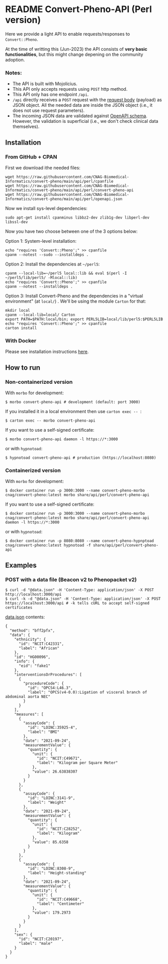 # README Convert-Pheno-API (Perl version)

Here we provide a light API to enable requests/responses to `Convert::Pheno`. 

At the time of writting this (Jun-2023) the API consists of **very basic functionalities**, but this might change depening on the community adoption.

### Notes:

* The API is built with Mojolicius.
* This API only accepts requests using `POST` http method.
* This API only has one endpoint `/api`.
* `/api` directly receives a `POST` request with the [request body](https://swagger.io/docs/specification/2-0/describing-request-body) (payload) as JSON object. All the needed data are inside the JSON object (i.e., it does not use request parameters). 
* The incoming JSON data are validated against [OpenAPI schema](./openapi.json). However, the validation is superficial (i.e., we don't check clinical data themselves).
    
## Installation 

### From GitHub + CPAN 

First we download ithe needed files:

    wget https://raw.githubusercontent.com/CNAG-Biomedical-Informatics/convert-pheno/main/api/perl/cpanfile
    wget https://raw.githubusercontent.com/CNAG-Biomedical-Informatics/convert-pheno/main/api/perl/convert-pheno-api
    wget https://raw.githubusercontent.com/CNAG-Biomedical-Informatics/convert-pheno/main/api/perl/openapi.json 

Now we install sys-level dependencies:

    sudo apt-get install cpanminus libbz2-dev zlib1g-dev libperl-dev libssl-dev

Now you have two choose between one of the 3 options below:

Option 1: System-level installation:

    echo "requires 'Convert::Pheno';" >> cpanfile
    cpanm --notest --sudo --installdeps .

Option 2: Install the dependencies at `~/perl5`:

    cpanm --local-lib=~/perl5 local::lib && eval $(perl -I ~/perl5/lib/perl5/ -Mlocal::lib)
    echo "requires 'Convert::Pheno';" >> cpanfile
    cpanm --notest --installdeps .

Option 3: Install Convert-Pheno and the dependencies in a "virtual environment" (at `local/`) . We'll be using the module `Carton` for that:

    mkdir local
    cpanm --local-lib=local/ Carton
    export PATH=$PATH:local/bin; export PERL5LIB=local/lib/perl5:$PERL5LIB
    echo "requires 'Convert::Pheno';" >> cpanfile
    carton install

### With Docker

Please see installation instructions [here](https://github.com/CNAG-Biomedical-Informatics/convert-pheno#containerized-recommended-method).

## How to run

### Non-containerized version

With `morbo` for development:

    $ morbo convert-pheno-api # development (default: port 3000)
    
If you installed it in a local environment then use `carton exec -- `:

    $ carton exec -- morbo convert-pheno-api

If you want to use a self-signed certificate:

    $ morbo convert-pheno-api daemon -l https://*:3000

or with `hypnotoad`:

    $ hypnotoad convert-pheno-api # production (https://localhost:8080)

### Containerized version

With `morbo` for development:

    $ docker container run -p 3000:3000 --name convert-pheno-morbo cnag/convert-pheno:latest morbo share/api/perl/convert-pheno-api

If you want to use a self-signed certificate:

    $ docker container run -p 3000:3000 --name convert-pheno-morbo cnag/convert-pheno:latest morbo share/api/perl/convert-pheno-api daemon -l https://*:3000

or with `hypnotoad`:

    $ docker container run -p 8080:8080 --name convert-pheno-hypnptoad cnag/convert-pheno:latest hypnotoad -f share/api/perl/convert-pheno-api

## Examples

### POST with a data file (Beacon v2 to Phenopacket v2)

    $ curl -d "@data.json" -H 'Content-Type: application/json' -X POST http://localhost:3000/api
    $ curl -k -d "@data.json" -H 'Content-Type: application/json' -X POST https://localhost:3000/api # -k tells cURL to accept self-signed certificates

[data.json](data.json) contents:
```
{
  "method": "bff2pfx",
  "data": {
    "ethnicity": {
      "id": "NCIT:C42331",
      "label": "African"
    },
    "id": "HG00096",
    "info": {
      "eid": "fake1"
    },
    "interventionsOrProcedures": [
      {
        "procedureCode": {
          "id": "OPCS4:L46.3",
          "label": "OPCS(v4-0.0):Ligation of visceral branch of abdominal aorta NEC"
        }
      }
    ],
    "measures": [
      {
        "assayCode": {
          "id": "LOINC:35925-4",
          "label": "BMI"
        },
        "date": "2021-09-24",
        "measurementValue": {
          "quantity": {
            "unit": {
              "id": "NCIT:C49671",
              "label": "Kilogram per Square Meter"
            },
            "value": 26.63838307
          }
        }
      },
      {
        "assayCode": {
          "id": "LOINC:3141-9",
          "label": "Weight"
        },
        "date": "2021-09-24",
        "measurementValue": {
          "quantity": {
            "unit": {
              "id": "NCIT:C28252",
              "label": "Kilogram"
            },
            "value": 85.6358
          }
        }
      },
      {
        "assayCode": {
          "id": "LOINC:8308-9",
          "label": "Height-standing"
        },
        "date": "2021-09-24",
        "measurementValue": {
          "quantity": {
            "unit": {
              "id": "NCIT:C49668",
              "label": "Centimeter"
            },
            "value": 179.2973
          }
        }
      }
    ],
    "sex": {
      "id": "NCIT:C20197",
      "label": "male"
    }
  }
}
```
